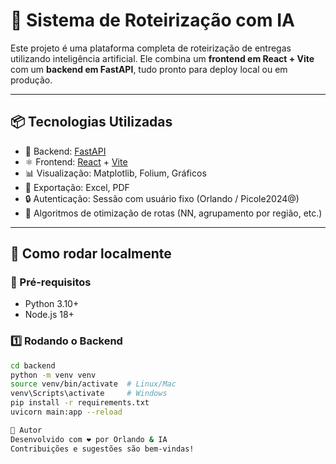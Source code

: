 # 🚀 Sistema de Roteirização com IA

Este projeto é uma plataforma completa de roteirização de entregas utilizando inteligência artificial. Ele combina um **frontend em React + Vite** com um **backend em FastAPI**, tudo pronto para deploy local ou em produção.

---

## 📦 Tecnologias Utilizadas

- 🧠 Backend: [FastAPI](https://fastapi.tiangolo.com/)
- ⚛️ Frontend: [React](https://reactjs.org/) + [Vite](https://vitejs.dev/)
- 📊 Visualização: Matplotlib, Folium, Gráficos
- 📁 Exportação: Excel, PDF
- 🔒 Autenticação: Sessão com usuário fixo (Orlando / Picole2024@)
- 🧭 Algoritmos de otimização de rotas (NN, agrupamento por região, etc.)

---

## 🚀 Como rodar localmente

### 🔧 Pré-requisitos

- Python 3.10+
- Node.js 18+

### 1️⃣ Rodando o Backend

```bash
cd backend
python -m venv venv
source venv/bin/activate  # Linux/Mac
venv\Scripts\activate     # Windows
pip install -r requirements.txt
uvicorn main:app --reload

🧠 Autor
Desenvolvido com ❤️ por Orlando & IA
Contribuições e sugestões são bem-vindas!

